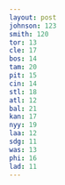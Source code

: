 ```yaml
---
layout: post
johnson: 123
smith: 120
tor: 13
cle: 17
bos: 14
tam: 20
pit: 15
cin: 14
stl: 18
atl: 12
bal: 21
kan: 17
nyy: 19
laa: 12
sdg: 11
was: 13
phi: 16
lad: 11
---
```

